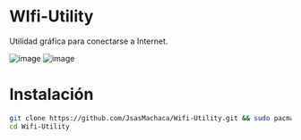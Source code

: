 # WIfi-Utility
Utilidad gráfica para conectarse a Internet.

![image](https://user-images.githubusercontent.com/118281223/224853957-1255f8f9-e8b7-4c41-8d10-047793915120.png)
![image](https://user-images.githubusercontent.com/118281223/224854151-b23dd744-a61c-472e-b4d3-1afb6803232b.png)

# Instalación 

```bash 
git clone https://github.com/JsasMachaca/Wifi-Utility.git && sudo pacman -S tk
cd Wifi-Utility
```
